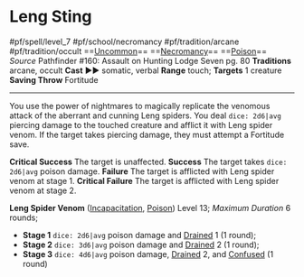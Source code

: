 # Leng Sting
#pf/spell/level_7 #pf/school/necromancy #pf/tradition/arcane #pf/tradition/occult
==[Uncommon](../../../Traits/Uncommon.md)== ==[Necromancy](../../../Traits/Necromancy.md)== ==[Poison](../../../Traits/Poison.md)==
*Source* Pathfinder #160: Assault on Hunting Lodge Seven pg. 80
**Traditions** arcane, occult
**Cast** ►► somatic, verbal
**Range** touch; **Targets** 1 creature
**Saving Throw** Fortitude

---
You use the power of nightmares to magically replicate the venomous attack of the aberrant and cunning Leng spiders. You deal `dice: 2d6|avg` piercing damage to the touched creature and afflict it with Leng spider venom. If the target takes piercing damage, they must attempt a Fortitude save.

**Critical Success** The target is unaffected.
**Success** The target takes `dice: 2d6|avg` poison damage.
**Failure** The target is afflicted with Leng spider venom at stage 1.
**Critical Failure** The target is afflicted with Leng spider venom at stage 2.

**Leng Spider Venom** ([Incapacitation](../../../Traits/Incapacitation.md), [Poison](../../../Traits/Poison.md)) Level 13; *Maximum Duration* 6 rounds; 
- **Stage 1** `dice: 2d6|avg` poison damage and [Drained](../../../Conditions/Drained.md) 1 (1 round);
- **Stage 2** `dice: 3d6|avg` poison damage and [Drained](../../../Conditions/Drained.md) 2 (1 round);
- **Stage 3** `dice: 4d6|avg` poison damage, [Drained](../../../Conditions/Drained.md) 2, and [Confused](../../../Conditions/Confused.md) (1 round)